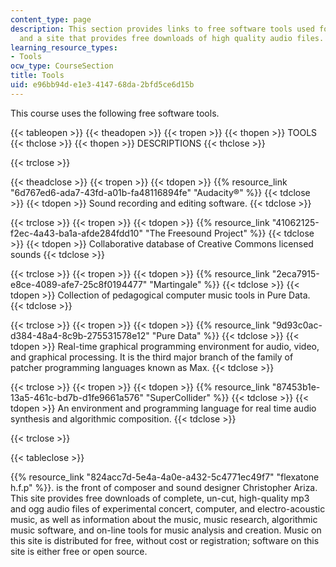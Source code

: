 ```yaml
---
content_type: page
description: This section provides links to free software tools used for the class,
  and a site that provides free downloads of high quality audio files.
learning_resource_types:
- Tools
ocw_type: CourseSection
title: Tools
uid: e96bb94d-e1e3-4147-68da-2bfd5ce6d15b
---
```


This course uses the following free software tools.

{{< tableopen >}}
{{< theadopen >}}
{{< tropen >}}
{{< thopen >}}
TOOLS
{{< thclose >}}
{{< thopen >}}
DESCRIPTIONS
{{< thclose >}}

{{< trclose >}}

{{< theadclose >}}
{{< tropen >}}
{{< tdopen >}}
{{% resource_link "6d767ed6-ada7-43fd-a01b-fa48116894fe" "Audacity®" %}}
{{< tdclose >}}
{{< tdopen >}}
Sound recording and editing software.
{{< tdclose >}}

{{< trclose >}}
{{< tropen >}}
{{< tdopen >}}
{{% resource_link "41062125-f2ec-4a43-ba1a-afde284fdd10" "The Freesound Project" %}}
{{< tdclose >}}
{{< tdopen >}}
Collaborative database of Creative Commons licensed sounds
{{< tdclose >}}

{{< trclose >}}
{{< tropen >}}
{{< tdopen >}}
{{% resource_link "2eca7915-e8ce-4089-afe7-25c8f0194477" "Martingale" %}}
{{< tdclose >}}
{{< tdopen >}}
Collection of pedagogical computer music tools in Pure Data.
{{< tdclose >}}

{{< trclose >}}
{{< tropen >}}
{{< tdopen >}}
{{% resource_link "9d93c0ac-d384-48a4-8c9b-275531578e12" "Pure Data" %}}
{{< tdclose >}}
{{< tdopen >}}
Real-time graphical programming environment for audio, video, and graphical processing. It is the third major branch of the family of patcher programming languages known as Max.
{{< tdclose >}}

{{< trclose >}}
{{< tropen >}}
{{< tdopen >}}
{{% resource_link "87453b1e-13a5-461c-bd7b-d1fe9661a576" "SuperCollider" %}}
{{< tdclose >}}
{{< tdopen >}}
An environment and programming language for real time audio synthesis and algorithmic composition.
{{< tdclose >}}

{{< trclose >}}

{{< tableclose >}}

{{% resource_link "824acc7d-5e4a-4a0e-a432-5c4771ec49f7" "flexatone h.f.p" %}}. is the front of composer and sound designer Christopher Ariza. This site provides free downloads of complete, un-cut, high-quality mp3 and ogg audio files of experimental concert, computer, and electro-acoustic music, as well as information about the music, music research, algorithmic music software, and on-line tools for music analysis and creation. Music on this site is distributed for free, without cost or registration; software on this site is either free or open source.
